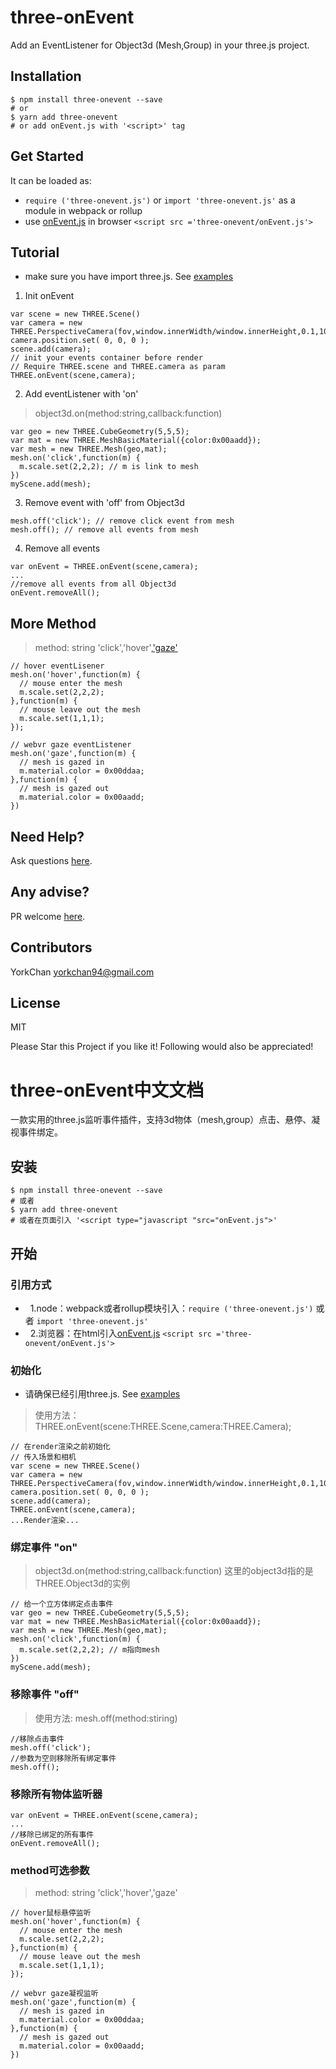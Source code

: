 # three-onEvent
Add an EventListener for Object3d (Mesh,Group) in your three.js project.

## Installation

    $ npm install three-onevent --save
    # or
    $ yarn add three-onevent
    # or add onEvent.js with '<script>' tag


## Get Started
It can be loaded as:

-   ``require ('three-onevent.js')`` or ``import 'three-onevent.js'`` as a module in webpack or rollup
-   use [onEvent.js]('https://github.com/YorkChan94/three-onEvent/blob/master/onEvent.js') in browser ``<script src ='three-onevent/onEvent.js'>`` 

## Tutorial
* make sure you have import three.js.  See [examples](https://yorkchan94.github.io/three-onEvent/example.html)
1. Init onEvent 
```
var scene = new THREE.Scene()
var camera = new THREE.PerspectiveCamera(fov,window.innerWidth/window.innerHeight,0.1,10000);
camera.position.set( 0, 0, 0 );
scene.add(camera);
// init your events container before render
// Require THREE.scene and THREE.camera as param
THREE.onEvent(scene,camera);
```
2. Add eventListener with 'on'

> object3d.on(method:string,callback:function)

```
var geo = new THREE.CubeGeometry(5,5,5);
var mat = new THREE.MeshBasicMaterial({color:0x00aadd});
var mesh = new THREE.Mesh(geo,mat);
mesh.on('click',function(m) {
  m.scale.set(2,2,2); // m is link to mesh
})
myScene.add(mesh);
```
3. Remove event with 'off' from Object3d
```
mesh.off('click'); // remove click event from mesh
mesh.off(); // remove all events from mesh
```
4. Remove all events
```
var onEvent = THREE.onEvent(scene,camera);
...
//remove all events from all Object3d
onEvent.removeAll();
```
## More Method

> method: string 'click','hover',['gaze'](https://yorkchan94.github.io/webvr-webpack2-boilerplate/dist/)

```
// hover eventLisener 
mesh.on('hover',function(m) {
  // mouse enter the mesh
  m.scale.set(2,2,2); 
},function(m) {
  // mouse leave out the mesh
  m.scale.set(1,1,1);
});

// webvr gaze eventListener
mesh.on('gaze',function(m) {
  // mesh is gazed in
  m.material.color = 0x00ddaa;
},function(m) {
  // mesh is gazed out
  m.material.color = 0x00aadd;
})
```
## Need Help?

Ask questions [here](https://github.com/yorkchan94/three-onEvent/issues).

## Any advise?

PR welcome [here](https://github.com/yorkchan94/three-onEvent/pulls).

## Contributors

YorkChan <yorkchan94@gmail.com>

## License

MIT

Please Star this Project if you like it! Following would also be appreciated!


# three-onEvent中文文档
一款实用的three.js监听事件插件，支持3d物体（mesh,group）点击、悬停、凝视事件绑定。

## 安装

    $ npm install three-onevent --save
    # 或者
    $ yarn add three-onevent
    # 或者在页面引入 '<script type="javascript "src="onEvent.js">'


## 开始

### 引用方式

-   1.node：webpack或者rollup模块引入：``require ('three-onevent.js')`` 或者 ``import 'three-onevent.js'``
-   2.浏览器：在html引入[onEvent.js]('https://github.com/YorkChan94/three-onEvent/blob/master/onEvent.js') ``<script src ='three-onevent/onEvent.js'>`` 

### 初始化
* 请确保已经引用three.js.  See [examples](https://yorkchan94.github.io/three-onEvent/example.html)
> 使用方法：THREE.onEvent(scene:THREE.Scene,camera:THREE.Camera);
```
// 在render渲染之前初始化
// 传入场景和相机
var scene = new THREE.Scene()
var camera = new THREE.PerspectiveCamera(fov,window.innerWidth/window.innerHeight,0.1,10000);
camera.position.set( 0, 0, 0 );
scene.add(camera);
THREE.onEvent(scene,camera);
...Render渲染...
```
### 绑定事件 "on"

> object3d.on(method:string,callback:function) 这里的object3d指的是THREE.Object3d的实例
```
// 给一个立方体绑定点击事件
var geo = new THREE.CubeGeometry(5,5,5);
var mat = new THREE.MeshBasicMaterial({color:0x00aadd});
var mesh = new THREE.Mesh(geo,mat);
mesh.on('click',function(m) {
  m.scale.set(2,2,2); // m指向mesh
})
myScene.add(mesh);
```
### 移除事件 "off"

> 使用方法: mesh.off(method:stiring)
```
//移除点击事件
mesh.off('click');
//参数为空则移除所有绑定事件
mesh.off();
```
### 移除所有物体监听器 
```
var onEvent = THREE.onEvent(scene,camera);
...
//移除已绑定的所有事件
onEvent.removeAll();
```
### method可选参数

> method: string 'click','hover','gaze'

```
// hover鼠标悬停监听 
mesh.on('hover',function(m) {
  // mouse enter the mesh
  m.scale.set(2,2,2); 
},function(m) {
  // mouse leave out the mesh
  m.scale.set(1,1,1);
});

// webvr gaze凝视监听
mesh.on('gaze',function(m) {
  // mesh is gazed in
  m.material.color = 0x00ddaa;
},function(m) {
  // mesh is gazed out
  m.material.color = 0x00aadd;
})
```
